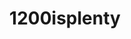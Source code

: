 ---
title: 1200isplenty
crosslinks:
- 1200isjerky
- loseit
- 1500isplenty
- intermittentfasting
- vegan1200isplenty
- Fitness
- fasting
- GifRecipes
- MealPrepSunday
- grilledcheese
- gainit
- ketorecipes
- metric_units
- xxfitness
- EatCheapAndHealthy
- 1200isplentyketo
- leangains
- OutOfTheLoop
- omad
- BingeEatingDisorder
---